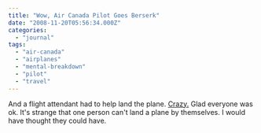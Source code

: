 ```yaml
---
title: "Wow, Air Canada Pilot Goes Berserk"
date: "2008-11-20T05:56:34.000Z"
categories: 
  - "journal"
tags: 
  - "air-canada"
  - "airplanes"
  - "mental-breakdown"
  - "pilot"
  - "travel"
---
```


And a flight attendant had to help land the plane. [Crazy.](http://www.cnn.com/2008/WORLD/europe/11/19/pilot.breakdown.ap/index.html) Glad everyone was ok. It's strange that one person can't land a plane by themselves. I would have thought they could have.

